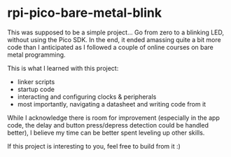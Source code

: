 # rpi-pico-bare-metal-blink

This was supposed to be a simple project... Go from zero to a blinking LED, without using the Pico SDK. In the end, it ended amassing quite a bit more code than I anticipated as I followed a couple of online courses on bare metal programming.

This is what I learned with this project:

- linker scripts
- startup code
- interacting and configuring clocks & peripherals
- most importantly, navigating a datasheet and writing code from it

While I acknowledge there is room for improvement (especially in the app code, the delay and button press/depress detection could be handled better), I believe my time can be better spent leveling up other skills.

If this project is interesting to you, feel free to build from it :)
